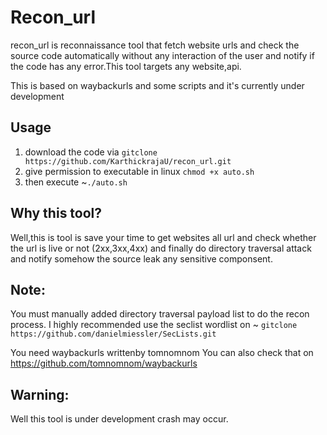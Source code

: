 # Recon_url
recon_url is reconnaissance tool that fetch website urls and check the source code automatically without any interaction of the user and notify if the code has any error.This tool targets any website,api.

This is based on waybackurls and some scripts and it's currently under development

## Usage

1. download the code via `gitclone https://github.com/KarthickrajaU/recon_url.git`
2. give permission to executable in linux
  `chmod +x auto.sh`
3. then execute ~`./auto.sh`



## Why this tool?
   Well,this is tool is save your time to get websites all url and check whether the url is live or not (2xx,3xx,4xx) and finally do directory traversal attack and notify somehow the source leak any sensitive componsent.
    
    
## Note:
  You must manually added directory traversal payload list to do the recon process.
  I highly recommended use the seclist  wordlist on 
  ~ `gitclone https://github.com/danielmiessler/SecLists.git`
  
 
  You need waybackurls writtenby tomnomnom
  You can also check that on
  https://github.com/tomnomnom/waybackurls
  
## Warning:
Well this tool is under development crash may occur.
